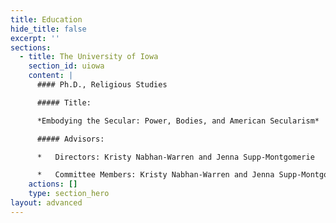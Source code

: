 ```yaml
---
title: Education
hide_title: false
excerpt: ''
sections:
  - title: The University of Iowa
    section_id: uiowa
    content: |
      #### Ph.D., Religious Studies

      ##### Title:

      *Embodying the Secular: Power, Bodies, and American Secularism*

      ##### Advisors:

      *   Directors: Kristy Nabhan-Warren and Jenna Supp-Montgomerie

      *   Committee Members: Kristy Nabhan-Warren and Jenna Supp-Montgomerie
    actions: []
    type: section_hero
layout: advanced
---
```

